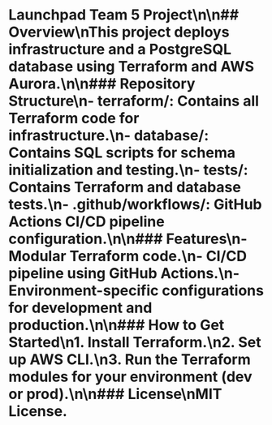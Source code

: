 # Launchpad Team 5 Project\n\n## Overview\nThis project deploys infrastructure and a PostgreSQL database using Terraform and AWS Aurora.\n\n### Repository Structure\n- **terraform/**: Contains all Terraform code for infrastructure.\n- **database/**: Contains SQL scripts for schema initialization and testing.\n- **tests/**: Contains Terraform and database tests.\n- **.github/workflows/**: GitHub Actions CI/CD pipeline configuration.\n\n### Features\n- Modular Terraform code.\n- CI/CD pipeline using GitHub Actions.\n- Environment-specific configurations for development and production.\n\n### How to Get Started\n1. Install Terraform.\n2. Set up AWS CLI.\n3. Run the Terraform modules for your environment (dev or prod).\n\n### License\nMIT License.
